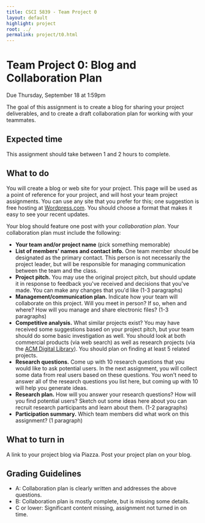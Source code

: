 ```yaml
---
title: CSCI 5839 - Team Project 0
layout: default
highlight: project
root: ../
permalink: project/t0.html
---
```

# Team Project 0: Blog and Collaboration Plan

Due Thursday, September 18 at 1:59pm

The goal of this assignment is to create a blog for sharing your project deliverables, and to create a draft collaboration plan for working with your teammates.

## Expected time
This assignment should take between 1 and 2 hours to complete.

## What to do

You will create a blog or web site for your project. This page will be used as a point of reference for your project, and will host your team project assignments. You can use any site that you prefer for this; one suggestion is free hosting at [Wordpress.com](http://wordpress.com). You should choose a format that makes it easy to see your recent updates.

Your blog should feature one post with your *collaboration plan*. Your collaboration plan must include the following:

- **Your team and/or project name** (pick something memorable)
- **List of members' names and contact info.** One team member should be designated as the primary contact. This person is not necessarily the project leader, but will be responsible for managing communication between the team and the class.
- **Project pitch.** You may use the original project pitch, but should update it in response to feedback you've received and decisions that you've made. You can make any changes that you'd like (1-3 paragraphs)
- **Management/communication plan.** Indicate how your team will collaborate on this project. Will you meet in person? If so, when and where? How will you manage and share electronic files?  (1-3 paragraphs)
- **Competitive analysis.** What similar projects exist? You may have received some suggestions based on your project pitch, but your team should do some basic investigation as well. You should look at both commercial products (via web search) as well as research projects (via the [ACM Digital Library](http://portal.acm.org/dl.cfm)). You should plan on finding at least 5 related projects.
- **Research questions.** Come up with 10 research questions that you would like to ask potential users. In the next assignment, you will collect some data from real users based on these questions. You won't need to answer all of the research questions you list here, but coming up with 10 will help you generate ideas. 
- **Research plan.** How will you answer your research questions? How will you find potential users? Sketch out some ideas here about you can recruit research participants and learn about them. (1-2 paragraphs)
- **Participation summary.** Which team members did what work on this assignment? (1 paragraph)


## What to turn in
A link to your project blog via Piazza. Post your project plan on your blog.

## Grading Guidelines
- A: Collaboration plan is clearly written and addresses the above questions.
- B: Collaboration plan is mostly complete, but is missing some details.
- C or lower: Significant content missing, assignment not turned in on time.